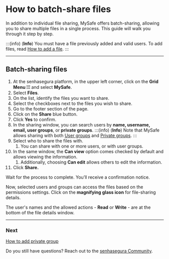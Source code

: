 # How to batch-share files

In addition to individual file sharing, MySafe offers batch-sharing, allowing you to share multiple files in a single process. This guide will walk you through it step by step.

:::(info) (**Info**)
You must have a file previously added and valid users. To add files, read [How to add a file](/v3-33/docs/mysafe-files-add).
:::

* * *
## Batch-sharing files

1. At the senhasegura platform, in the upper left corner, click on the **Grid Menu ⁝⁝⁝** and select **MySafe**.
2. Select **Files**. 
3. On the list, identify the files you want to share. 
4. Select the checkboxes next to the files you wish to share.
5. Go to the footer section of the page.
6. Click on the **Share** blue button.
7. Click **Yes** to confirm.
8. In the sharing window, you can search users by **name, username, email, user groups**, or **private groups**.
    :::(info) (**Info**)
    Note that MySafe allows sharing with both [User groups](/v3-33/docs/administration-user-groups) and [Private groups](/v3-33/docs/mysafe-private-group).
    ::: 
9. Select who to share the files with.
    1. You can share with one or more users, or with user groups.
10. In the same window, the **Can view** option comes checked by default and allows viewing the information.
    1. Additionally, choosing **Can edit** allows others to edit the information.
11. Click **Share.**

Wait for the process to complete. You’ll receive a confirmation notice.

Now, selected users and groups can access the files based on the permissions settings. Click on the **magnifying glass icon** for file-sharing details. 

The user's names and the allowed actions - **Read** or **Write** - are at the bottom of the file details window.
***
### Next
[How to add private group](/v3-33/docs/mysafe-private-group-add)

Do you still have questions? Reach out to the [senhasegura Community](https://community.senhasegura.io/).

